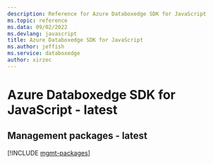 ```yaml
---
description: Reference for Azure Databoxedge SDK for JavaScript
ms.topic: reference
ms.data: 09/02/2022
ms.devlang: javascript
title: Azure Databoxedge SDK for JavaScript
ms.author: jeffish
ms.service: databoxedge
author: xirzec
---
```

# Azure Databoxedge SDK for JavaScript - latest

## Management packages - latest
[!INCLUDE [mgmt-packages](databoxedge-mgmt-index.md)]